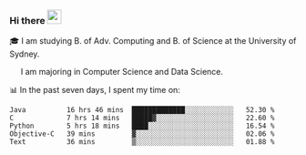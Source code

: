 ### Hi there <a href="#"><img src="https://media.giphy.com/media/hvRJCLFzcasrR4ia7z/giphy.gif" width="25px"></a>

🎓 I am studying B. of Adv. Computing and B. of Science at the University of Sydney.

     I am majoring in Computer Science and Data Science.

📊 In the past seven days, I spent my time on:
<!--START_SECTION:waka-->
```text
Java          16 hrs 46 mins  █████████████░░░░░░░░░░░░   52.30 % 
C             7 hrs 14 mins   █████▓░░░░░░░░░░░░░░░░░░░   22.60 % 
Python        5 hrs 18 mins   ████░░░░░░░░░░░░░░░░░░░░░   16.54 % 
Objective-C   39 mins         ▓░░░░░░░░░░░░░░░░░░░░░░░░   02.06 % 
Text          36 mins         ▒░░░░░░░░░░░░░░░░░░░░░░░░   01.88 % 
```
<!--END_SECTION:waka-->
